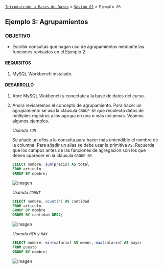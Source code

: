 [`Introducción a Bases de Datos`](../../Readme.md) > [`Sesión 02`](../Readme.md) > `Ejemplo 03`

## Ejemplo 3: Agrupamientos

### OBJETIVO

- Escribir consultas que hagan uso de agrupamientos mediante las funciones revisadas en el Ejemplo 2.

#### REQUISITOS

1. MySQL Workbench instalado.

#### DESARROLLO

1. Abre MySQL Wokbench y conectate a la base de datos del curso.

2. Ahora revisaremos el concepto de agrupamiento. Para hacer un agrupamiento se usa la cláusula `GROUP BY` que recolecta datos de múltiples registros y los agrupa en una o más columnas. Veamos algunos ejemplos.

   *Usando `SUM`*
   
   Se añade un *alias* a la consulta para hacer más entendible el nombre de la columna. Para añadir un alias se debe usar la primitiva `AS`. Recuerda que los campos antes de las funciones de agregación son los que deben aparecer en la cláusula `GROUP BY`.

   ```sql
   SELECT nombre, sum(precio) AS total
   FROM articulo
   GROUP BY nombre;
   ```
   
   ![imagen](imagenes/s2we31.png)
   
   *Usando `COUNT`*

   ```sql
   SELECT nombre, count(*) AS cantidad
   FROM articulo
   GROUP BY nombre
   ORDER BY cantidad DESC;
   ```
   
   ![imagen](imagenes/s2we32.png)
   
   *Usando `MIN` y `MAX`*
   
   ```sql
   SELECT nombre, min(salario) AS menor, max(salario) AS mayor
   FROM puesto
   GROUP BY nombre;
   ```

   ![imagen](imagenes/s2we33.png)
